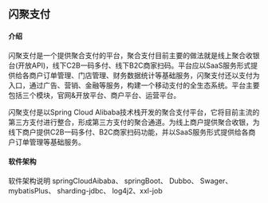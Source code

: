 ## 闪聚支付

#### 介绍
闪聚支付是一个提供聚合支付的平台，聚合支付目前主要的做法就是线上聚合收银台(开放API)，线下C2B一码多付、线下B2C商家扫码。平台应以SaaS服务形式提供给各商户订单管理、门店管理、财务数据统计等基础服务，闪聚支付还以支付为入口，通过广告、营销、金融等服务，构建一个移动支付的全生态系统。平台主要包括三个模块，官网&开放平台、商户平台、运营平台。

闪聚支付是以Spring Cloud Alibaba技术栈开发的聚合支付平台，它将目前主流的第三方支付进行整合，形成第三方支付的聚合通道。为线上商户提供聚合收银，为线下商户提供C2B一码多付、B2C商家扫码功能，并以SaaS服务形式提供给各商户订单管理等基础服务。

#### 软件架构
软件架构说明
springCloudAibaba、 springBoot、 Dubbo、 Swager、 mybatisPlus、 sharding-jdbc、
log4j2、xxl-job
